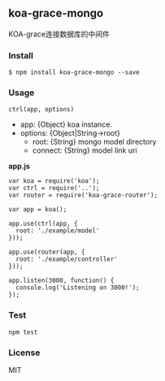 ## koa-grace-mongo

KOA-grace连接数据库的中间件

### Install

    $ npm install koa-grace-mongo --save

### Usage

```
ctrl(app, options)
```
- app: {Object} koa instance.
- options: {Object|String->root}
  - root: {String} mongo model directory
  - connect: {String} model link uri

**app.js**

```
var koa = require('koa');
var ctrl = require('..');
var router = require('koa-grace-router');

var app = koa();

app.use(ctrl(app, {
  root: './example/model'
}));

app.use(router(app, {
  root: './example/controller'
}));

app.listen(3000, function() {
  console.log('Listening on 3000!');
});
```

### Test

    npm test

### License

MIT
